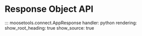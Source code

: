 # Response Object API

::: moosetools.connect.AppResponse
    handler: python
    rendering:
      show_root_heading: true
      show_source: true
